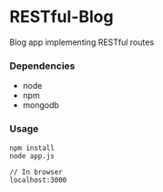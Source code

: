 # RESTful-Blog
Blog app implementing RESTful routes

### Dependencies
* node
* npm
* mongodb

### Usage

```
npm install
node app.js

// In browser
localhost:3000
```

